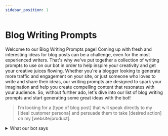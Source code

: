 ```yaml
---
sidebar_position: 1
---
```


# Blog Writing Prompts

Welcome to our Blog Writing Prompts page! Coming up with fresh and interesting ideas for blog posts can be a challenge, even for the most experienced writers. That's why we've put together a collection of writing prompts to use on our bot in order to help inspire your creativity and get your creative juices flowing. Whether you're a blogger looking to generate more traffic and engagement on your site, or just someone who loves to write and share their ideas, our writing prompts are designed to spark your imagination and help you create compelling content that resonates with your audience. So, without further ado, let's dive into our list of blog writing prompts and start generating some great ideas with the bot!

> I’m looking for a [type of blog post] that will speak directly to my [ideal customer persona] and persuade them to take [desired action] on my [website/product].

<details>
  <summary>What our bot says</summary>
  <div>
    <div>Welcome to ARVRtise, the future of marketing! Our cutting-edge technology allows you to reach your customers in a whole new way. With our immersive virtual reality and augmented reality campaigns, you can engage with your customers like never before. Our campaigns are designed to capture their attention and drive sales. Plus, our easy-to-use platform makes it simple to create and manage your campaigns. So what are you waiting for? Take your business to the next level with ARVRtise!</div>
  </div>
</details>